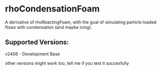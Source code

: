 # rhoCondensationFoam
A derivative of rhoReactingFoam, with the goal of simulating particle loaded flows with condensation (and maybe icing).




## Supported Versions:
v2406 - Development Base

other versions might work too, tell me if you test it succesfully